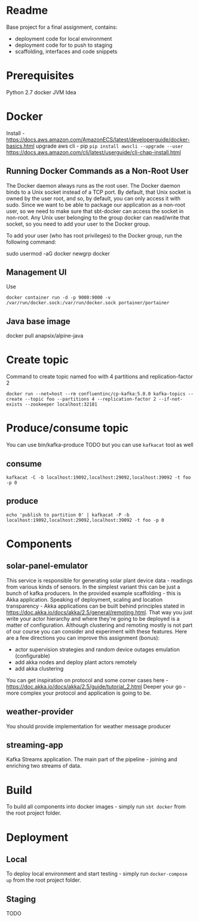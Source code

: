 # Readme

Base project for a final assignment, contains:
  * deployment code for local environment
  * deployment code for to push to staging
  * scaffolding, interfaces and code snippets

# Prerequisites
  Python 2.7
  docker
  JVM
  Idea

# Docker
  Install - https://docs.aws.amazon.com/AmazonECS/latest/developerguide/docker-basics.html
  upgrade aws cli - pip
     `pip install awscli --upgrade --user`
     https://docs.aws.amazon.com/cli/latest/userguide/cli-chap-install.html

## Running Docker Commands as a Non-Root User
The Docker daemon always runs as the root user. The Docker daemon binds to a Unix socket instead of a TCP port. By default, that Unix socket is owned by the user root, and so, by default, you can only access it with sudo. Since we want to be able to package our application as a non-root user, so we need to make sure that sbt-docker can access the socket in non-root. Any Unix user belonging to the group docker can read/write that socket, so you need to add your user to the Docker group.

To add your user (who has root privileges) to the Docker group, run the following command:

sudo usermod -aG docker <username>
newgrp docker

## Management UI
Use
```
docker container run -d -p 9000:9000 -v /var/run/docker.sock:/var/run/docker.sock portainer/portainer
```

## Java base image
docker pull anapsix/alpine-java

# Create topic
Command to create topic named foo with 4 partitions and replication-factor 2
```
docker run --net=host --rm confluentinc/cp-kafka:5.0.0 kafka-topics --create --topic foo --partitions 4 --replication-factor 2 --if-not-exists --zookeeper localhost:32181
```

# Produce/consume topic

You can use bin/kafka-produce TODO
but you can use `kafkacat` tool as well

## consume
```
kafkacat -C -b localhost:19092,localhost:29092,localhost:39092 -t foo -p 0
```

## produce
```
echo 'publish to partition 0' | kafkacat -P -b localhost:19092,localhost:29092,localhost:39092 -t foo -p 0
```

# Components

## solar-panel-emulator

This service is responsible for generating solar plant device data - readings from various kinds of sensors.
In the simplest variant this can be just a bunch of kafka producers. In the provided example scaffolding - this is Akka application.
Speaking of deployment, scaling and location transparency - Akka applications can be built behind principles stated in https://doc.akka.io/docs/akka/2.5/general/remoting.html.
That way you just write your actor hierarchy and where they're going to be deployed is a matter of configuration. Although clustering and remoting mostly is not part of our course you can consider and experiment with these features.
Here are a few directions you can improve this assignment (bonus):
 - actor supervision strategies and random device outages emulation (configurable)
 - add akka nodes and deploy plant actors remotely
 - add akka clustering

You can get inspiration on protocol and some corner cases here - https://doc.akka.io/docs/akka/2.5/guide/tutorial_2.html
Deeper your go - more complex your protocol and application is going to be.

## weather-provider

You should provide implementation for weather message producer

## streaming-app

Kafka Streams application. The main part of the pipeline - joining and enriching two streams of data.

# Build

To build all components into docker images - simply run `sbt docker` from the root project folder.

# Deployment

## Local

To deploy local environment and start testing - simply run `docker-compose up` from the root project folder.

## Staging

TODO